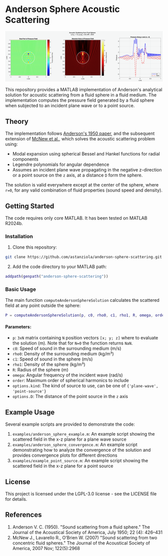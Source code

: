 # Anderson Sphere Acoustic Scattering

![Acoustic scattering visualization](cover_image.png)

This repository provides a MATLAB implementation of Anderson's analytical solution for acoustic scattering from a fluid sphere in a fluid medium. The implementation computes the pressure field generated by a fluid sphere when subjected to an incident plane wave or to a point source.

## Theory

The implementation follows [Anderson's 1950 paper](https://pubs.aip.org/asa/jasa/article-abstract/22/4/426/619489/Sound-Scattering-from-a-Fluid-Sphere), and the subsequent extension of [McNew et al.](https://pmc.ncbi.nlm.nih.gov/articles/PMC3132099/pdf/nihms284533.pdf), which solves the acoustic scattering problem using:
- Modal expansion using spherical Bessel and Hankel functions for radial components
- Legendre polynomials for angular dependence
- Assumes an incident plane wave propagating in the negative z-direction or a point source on the `z` axis, at a distance `D` form the sphere.

The solution is valid everywhere except at the center of the sphere, where `r=0`, for any valid combination of fluid properties (sound speed and density).

## Getting Started

The code requires only core MATLAB. It has been tested on MATLAB R2024b.

### Installation

1. Clone this repository:
```bash
git clone https://github.com/astanziola/anderson-sphere-scattering.git
```

2. Add the code directory to your MATLAB path:
```matlab
addpath(genpath("anderson-sphere-scattering"))
```

### Basic Usage

The main function `computeAndersonSphereSolution` calculates the scattered field at any point outside the sphere:

```matlab
P = computeAndersonSphereSolution(p, c0, rho0, c1, rho1, R, omega, order, options)
```

#### Parameters:
- `p`: `3xN` matrix containing `N` position vectors `[x; y; z]` where to evaluate the solution (m). 
        Note that for `N=0` the function returns `NaN`.
- `c0`: Speed of sound in the surrounding medium (m/s)
- `rho0`: Density of the surrounding medium (kg/m³)
- `c1`: Speed of sound in the sphere (m/s)
- `rho1`: Density of the sphere (kg/m³)
- `R`: Radius of the sphere (m)
- `omega`: Angular frequency of the incident wave (rad/s)
- `order`: Maximum order of spherical harmonics to include
- `options.kind`: The kind of source to use, can be one of `{'plane-wave', 'point-source'}`
- `options.D`: The distance of the point source in the `z` axis

## Example Usage

Several example scripts are provided to demonstrate the code:

1. `examples/anderson_sphere_example.m`: An example script showing the scattered field in the x-z plane for a plane wave source
2. `examples/anderson_sphere_convergence.m`: An example script demonstrating how to analyze the convergence of the solution and provides convergence plots for different directions
3. `examples/example_point_source.m`: An example script showing the scattered field in the x-z plane for a point source

## License

This project is licensed under the LGPL-3.0 license - see the LICENSE file for details.

## References

1. Anderson V. C. (1950). "Sound scattering from a fluid sphere." The Journal of the Acoustical Society of America, July 1950; 22 (4): 426–431
2. McNew  J., Lavarello R., O’Brien W. (2007) "Sound scattering from two concentric fluid spheres." The Journal of the Acoustical Society of America, 2007 Nov; 122(5):2968
